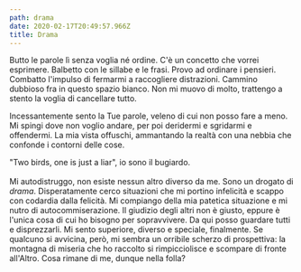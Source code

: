 ```yaml
---
path: drama
date: 2020-02-17T20:49:57.966Z
title: Drama
---
```

Butto le parole lì senza voglia né ordine. C'è un concetto che vorrei esprimere. Balbetto con le sillabe e le frasi. Provo ad ordinare i pensieri. Combatto l'impulso di fermarmi a raccogliere distrazioni. Cammino dubbioso fra in questo spazio bianco. Non mi muovo di molto, trattengo a stento la voglia di cancellare tutto.

Incessantemente sento la Tue parole, veleno di cui non posso fare a meno. Mi spingi dove non voglio andare, per poi deridermi e sgridarmi e offendermi. La mia vista offuschi, ammantando la realtà con una nebbia che confonde i contorni delle cose. 

"Two birds, one is just a liar", io sono il bugiardo. \
\
Mi autodistruggo, non esiste nessun altro diverso da me. Sono un drogato di *drama*. Disperatamente cerco situazioni che mi portino infelicità e scappo con codardia dalla felicità. Mi compiango della mia patetica situazione e mi nutro di autocommiserazione. Il giudizio degli altri non è giusto, eppure è l'unica cosa di cui ho bisogno per sopravvivere. Da qui posso guardare tutti e disprezzarli. Mi sento superiore, diverso e speciale, finalmente. Se qualcuno si avvicina, però, mi sembra un orribile scherzo di prospettiva: la montagna di miseria che ho raccolto si rimpicciolisce e scompare di fronte all'Altro. Cosa rimane di me, dunque nella folla?

